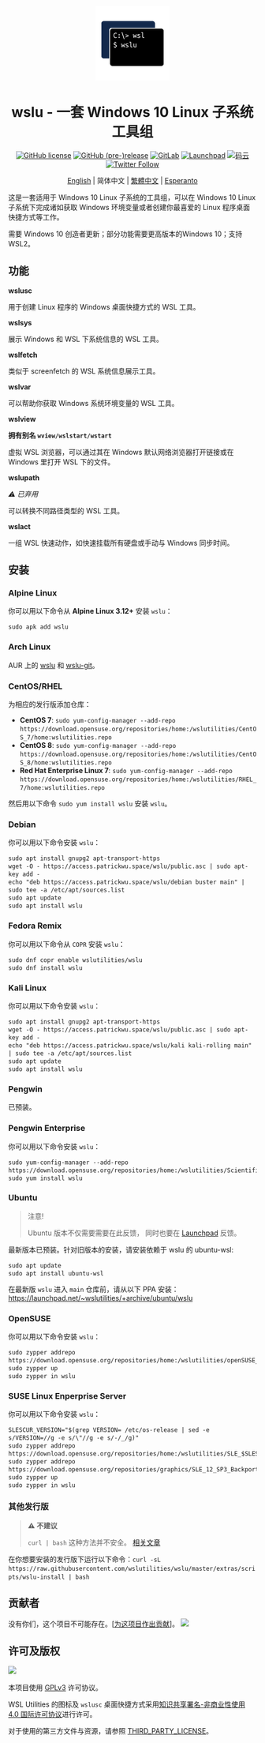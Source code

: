 <div align="center">

<img width="150" height="150" src="extras/icon.png">

# wslu - 一套 Windows 10 Linux 子系统工具组

[![GitHub license](https://img.shields.io/github/license/wslutilities/wslu?style=flat-square&label=许可协议&color=blue&logo=github)](https://github.com/wslutilities/wslu/blob/master/LICENSE)
[![GitHub (pre-)release](https://img.shields.io/github/v/release/wslutilities/wslu?include_prereleases&label=版本&logo=github&style=flat-square)](https://github.com/wslutilities/wslu)
[![GitLab](https://img.shields.io/static/v1?label=gitlab&logo=gitlab&color=E24329&message=已镜像&style=flat-square)](https://gitlab.com/callmepk/wslu)
[![Launchpad](https://img.shields.io/static/v1?label=launchpad&logo=launchpad&color=F8C300&message=已镜像&style=flat-square)](https://launchpad.net/wslu)
[![码云](https://img.shields.io/static/v1?label=码云&color=C71D23&message=已镜像&style=flat-square)](https://gitee.com/mirrors/wslu)
[![Twitter Follow](https://img.shields.io/twitter/follow/wslutilities?style=flat-square&logo=twitter&color=1DA1F2&label=关注)
](https://twitter.com/wslutilities)

[English](README.md) | 简体中文 | [繁體中文](README.hant.md) | [Esperanto](README.eo.md)

</div>

这是一套适用于 Windows 10 Linux 子系统的工具组，可以在 Windows 10 Linux 子系统下完成诸如获取 Windows 环境变量或者创建你最喜爱的 Linux 程序桌面快捷方式等工作。

需要 Windows 10 创造者更新；部分功能需要更高版本的Windows 10；支持 WSL2。

## 功能

**wslusc**

用于创建 Linux 程序的 Windows 桌面快捷方式的 WSL 工具。

**wslsys**

展示 Windows 和 WSL 下系统信息的 WSL 工具。

**wslfetch**

类似于 screenfetch 的 WSL 系统信息展示工具。

**wslvar**

可以帮助你获取 Windows 系统环境变量的 WSL 工具。

**wslview**

**拥有别名 `wview/wslstart/wstart`**

虚拟 WSL 浏览器，可以通过其在 Windows 默认网络浏览器打开链接或在 Windows 里打开 WSL 下的文件。

**wslupath**

*⚠ 已弃用*

可以转换不同路径类型的 WSL 工具。

**wslact**

一组 WSL 快速动作，如快速挂载所有硬盘或手动与 Windows 同步时间。

## 安装

### Alpine Linux

你可以用以下命令从 **Alpine Linux 3.12+** 安装 `wslu`：

```
sudo apk add wslu
```

### Arch Linux

AUR 上的 [wslu](https://aur.archlinux.org/packages/wslu/) 和 [wslu-git](https://aur.archlinux.org/packages/wslu-git/)。

### CentOS/RHEL

为相应的发行版添加仓库：

- **CentOS 7**: `sudo yum-config-manager --add-repo https://download.opensuse.org/repositories/home:/wslutilities/CentOS_7/home:wslutilities.repo`
- **CentOS 8**: `sudo yum-config-manager --add-repo https://download.opensuse.org/repositories/home:/wslutilities/CentOS_8/home:wslutilities.repo`
- **Red Hat Enterprise Linux 7**: `sudo yum-config-manager --add-repo https://download.opensuse.org/repositories/home:/wslutilities/RHEL_7/home:wslutilities.repo`

然后用以下命令 `sudo yum install wslu` 安装 `wslu`。


### Debian

你可以用以下命令安装 `wslu`：

```
sudo apt install gnupg2 apt-transport-https
wget -O - https://access.patrickwu.space/wslu/public.asc | sudo apt-key add -
echo "deb https://access.patrickwu.space/wslu/debian buster main" | sudo tee -a /etc/apt/sources.list
sudo apt update
sudo apt install wslu
```

### Fedora Remix

你可以用以下命令从 `COPR` 安装 `wslu`：

```
sudo dnf copr enable wslutilities/wslu
sudo dnf install wslu
```

### Kali Linux

你可以用以下命令安装 `wslu`：

```
sudo apt install gnupg2 apt-transport-https
wget -O - https://access.patrickwu.space/wslu/public.asc | sudo apt-key add -
echo "deb https://access.patrickwu.space/wslu/kali kali-rolling main" | sudo tee -a /etc/apt/sources.list
sudo apt update
sudo apt install wslu
```

### Pengwin

已预装。

### Pengwin Enterprise

你可以用以下命令安装 `wslu`：

```
sudo yum-config-manager --add-repo https://download.opensuse.org/repositories/home:/wslutilities/ScientificLinux_7/home:wslutilities.repo
sudo yum install wslu
```

### Ubuntu

> 注意!
>
> Ubuntu 版本不仅需要需要在此反馈， 同时也要在 [Launchpad](https://bugs.launchpad.net/ubuntu/+source/wslu) 反馈。

最新版本已预装。针对旧版本的安装，请安装依赖于 wslu 的 ubuntu-wsl:

```
sudo apt update
sudo apt install ubuntu-wsl
```

在最新版 `wslu` 进入 `main` 仓库前，请从以下 PPA 安装： <https://launchpad.net/~wslutilities/+archive/ubuntu/wslu>

### OpenSUSE

你可以用以下命令安装 `wslu`：

```
sudo zypper addrepo https://download.opensuse.org/repositories/home:/wslutilities/openSUSE_Leap_15.1/home:wslutilities.repo
sudo zypper up
sudo zypper in wslu
```

### SUSE Linux Enperprise Server

你可以用以下命令安装 `wslu`：

```
SLESCUR_VERSION="$(grep VERSION= /etc/os-release | sed -e s/VERSION=//g -e s/\"//g -e s/-/_/g)"
sudo zypper addrepo https://download.opensuse.org/repositories/home:/wslutilities/SLE_$SLESCUR_VERSION/home:wslutilities.repo
sudo zypper addrepo https://download.opensuse.org/repositories/graphics/SLE_12_SP3_Backports/graphics.repo
sudo zypper up
sudo zypper in wslu
```

### 其他发行版

> **⚠ 不建议**
> 
> `curl | bash` 这种方法并不安全。 [相关文章](https://sandstorm.io/news/2015-09-24-is-curl-bash-insecure-pgp-verified-install)

在你想要安装的发行版下运行以下命令：`curl -sL https://raw.githubusercontent.com/wslutilities/wslu/master/extras/scripts/wslu-install | bash`

## 贡献者

没有你们，这个项目不可能存在。[[为这项目作出贡献](CONTRIBUTING.md)]。
<img src="https://opencollective.com/wslu/contributors.svg?width=890&button=false" />

## 许可及版权

<img width="150" src="https://www.gnu.org/graphics/gplv3-with-text-136x68.png">

本项目使用 [GPLv3](LICENSE) 许可协议。

WSL Utilities 的图标及 `wslusc` 桌面快捷方式采用[知识共享署名-非商业性使用 4.0 国际许可协议](http://creativecommons.org/licenses/by-nc/4.0/)进行许可。

对于使用的第三方文件与资源，请参照 [THIRD_PARTY_LICENSE](THIRD_PARTY_LICENSE)。

